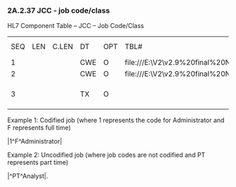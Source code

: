 ### 2A.2.37 JCC - job code/class

HL7 Component Table – JCC – Job Code/Class

|     |     |     |     |     |     |     |     |     |
| --- | --- | --- | --- | --- | --- | --- | --- | --- |
| SEQ | LEN | C.LEN | DT | OPT | TBL# | COMPONENT NAME | COMMENTS | SEC.REF. |
| 1 |  |  | CWE | O | file:///E:\V2\v2.9%20final%20Nov%20from%20Frank\V29_CH02C_Tables.docx#HL70327[0327] | Job Code |  | 2A.2.36 |
| 2 |  |  | CWE | O | file:///E:\V2\v2.9%20final%20Nov%20from%20Frank\V29_CH02C_Tables.docx#HL70328[0328] | Job Class |  | 2A.2.36 |
| 3 |  |  | TX | O |  | Job Description Text |  | 2A.2.80 |

Example 1: Codified job (where 1 represents the code for Administrator and F represents full time)

|1^F^Administrator|

Example 2: Uncodified job (where job codes are not codified and PT represents part time)

|^PT^Analyst|.
